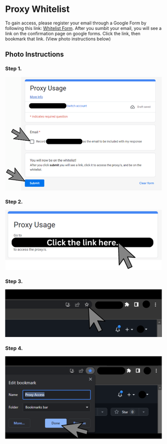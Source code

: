 # Proxy Whitelist

To gain access, please register your email through a Google Form by following this link: [Whitelist Form](https://forms.gle/HaaVFmsASG1yXQEg6). After you sumbit your email, you will see a link on the confirmation page on google forms. Click the link, then bookmark that link. (View photo instructions below)


## Photo Instructions
### Step 1. 
![Click Sumbit](/ico/ste1.png)
### Step 2. 
![Click Link](/ico/ste2.png)
### Step 3. 
![Click Bookmark](/ico/step3.png)
### Step 4. 
![Click Done](/ico/step4.png)
